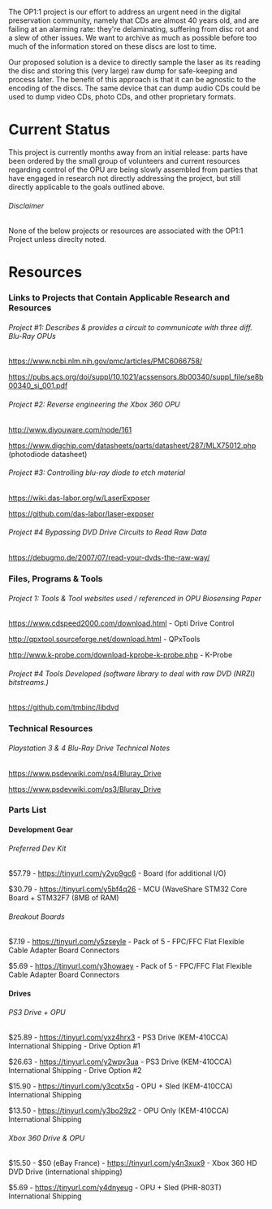 The OP1:1 project is our effort to address an urgent need in the digital preservation community, namely that CDs are almost 40 years old, and are failing at an alarming rate: they're delaminating, suffering from disc rot and a slew of other issues. We want to archive as much as possible before too much of the information stored on these discs are lost to time.

Our proposed solution is a device to directly sample the laser as its reading the disc and storing this (very large) raw dump for safe-keeping and process later. The benefit of this approach is that it can be agnostic to the encoding of the discs. The same device that can dump audio CDs could be used to dump video CDs, photo CDs, and other proprietary formats.
    
# Current Status
This project is currently months away from an initial release: parts have been ordered by the small group of volunteers and current resources regarding control of the OPU are being slowly assembled from parties that have engaged in research not directly addressing the project, but still directly applicable to the goals outlined above.

###### Disclaimer
None of the below projects or resources are associated with the OP1:1 Project unless direclty noted.

# Resources

### Links to Projects that Contain Applicable Research and Resources

###### Project #1: Describes & provides a circuit to communicate with three diff. Blu-Ray OPUs

https://www.ncbi.nlm.nih.gov/pmc/articles/PMC6066758/

https://pubs.acs.org/doi/suppl/10.1021/acssensors.8b00340/suppl_file/se8b00340_si_001.pdf

###### Project #2: Reverse engineering the Xbox 360 OPU

http://www.diyouware.com/node/161

https://www.digchip.com/datasheets/parts/datasheet/287/MLX75012.php (photodiode datasheet)

###### Project #3: Controlling blu-ray diode to etch material

https://wiki.das-labor.org/w/LaserExposer

https://github.com/das-labor/laser-exposer

###### Project #4 Bypassing DVD Drive Circuits to Read Raw Data

https://debugmo.de/2007/07/read-your-dvds-the-raw-way/


### Files, Programs & Tools

###### Project 1: Tools & Tool websites used / referenced in OPU Biosensing Paper

https://www.cdspeed2000.com/download.html - Opti Drive Control

http://qpxtool.sourceforge.net/download.html - QPxTools

http://www.k-probe.com/download-kprobe-k-probe.php - K-Probe

###### Project #4 Tools Developed (software library to deal with raw DVD (NRZI) bitstreams.)

https://github.com/tmbinc/libdvd


### Technical Resources

###### Playstation 3 & 4 Blu-Ray Drive Technical Notes

https://www.psdevwiki.com/ps4/Bluray_Drive

https://www.psdevwiki.com/ps3/Bluray_Drive


### Parts List

#### Development Gear
###### Preferred Dev Kit

$57.79 - https://tinyurl.com/y2vp9gc6 - Board (for additional I/O) 

$30.79 - https://tinyurl.com/y5bf4q26 - MCU (WaveShare STM32 Core Board + STM32F7 (8MB of RAM)

###### Breakout Boards

$7.19 - https://tinyurl.com/y5zseyle - Pack of 5 - FPC/FFC Flat Flexible Cable Adapter Board Connectors

$5.69 - https://tinyurl.com/y3howaey - Pack of 5 - FPC/FFC Flat Flexible Cable Adapter Board Connectors 

#### Drives
###### PS3 Drive + OPU

$25.89 - https://tinyurl.com/yxz4hrx3 - PS3 Drive (KEM-410CCA) International Shipping - Drive Option #1

$26.63 - https://tinyurl.com/y2wpv3ua - PS3 Drive (KEM-410CCA) International Shipping - Drive Option #2


$15.90 - https://tinyurl.com/y3cqtx5q - OPU + Sled (KEM-410CCA) International Shipping

$13.50 - https://tinyurl.com/y3bo29z2 - OPU Only (KEM-410CCA) International Shipping

###### Xbox 360 Drive & OPU
$15.50 - $50 (eBay France) - https://tinyurl.com/y4n3xux9 - Xbox 360 HD DVD Drive (international shipping)

 $5.69 - https://tinyurl.com/y4dnyeug - OPU + Sled (PHR-803T) International Shipping


